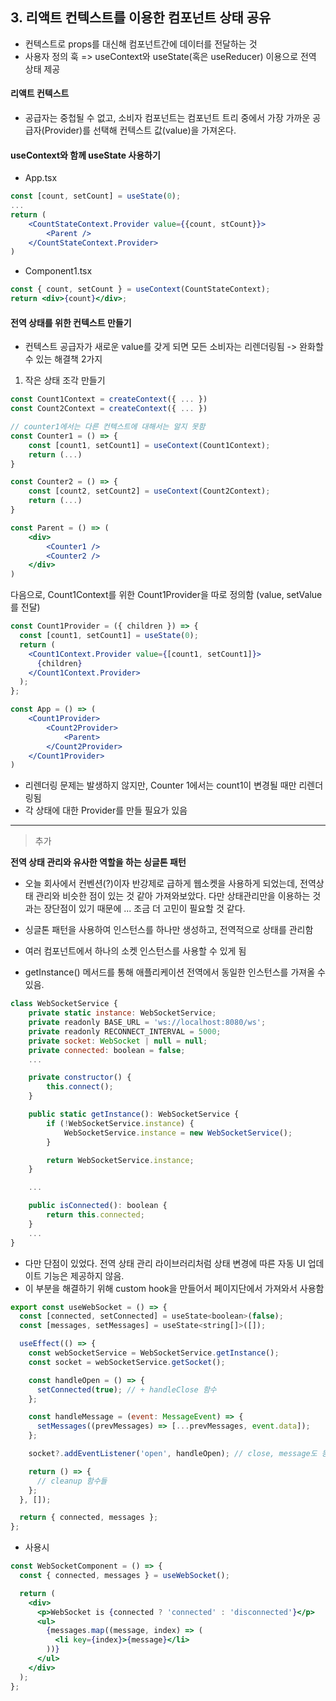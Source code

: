 ## 3. 리액트 컨텍스트를 이용한 컴포넌트 상태 공유

- 컨텍스트로 props를 대신해 컴포넌트간에 데이터를 전달하는 것
- 사용자 정의 훅 => useContext와 useState(혹은 useReducer) 이용으로 전역 상태 제공

#### 리액트 컨텍스트

- 공급자는 중첩될 수 없고, 소비자 컴포넌트는 컴포넌트 트리 중에서 가장 가까운 공급자(Provider)를 선택해 컨텍스트 값(value)을 가져온다.

#### useContext와 함께 useState 사용하기

- App.tsx

```jsx
const [count, setCount] = useState(0);
...
return (
    <CountStateContext.Provider value={{count, stCount}}>
        <Parent />
    </CountStateContext.Provider>
)
```

- Component1.tsx

```jsx
const { count, setCount } = useContext(CountStateContext);
return <div>{count}</div>;
```

#### 전역 상태를 위한 컨텍스트 만들기

- 컨텍스트 공급자가 새로운 value를 갖게 되면 모든 소비자는 리렌더링됨
  -> 완화할 수 있는 해결책 2가지

1. 작은 상태 조각 만들기

```jsx
const Count1Context = createContext({ ... })
const Count2Context = createContext({ ... })

// counter1에서는 다른 컨텍스트에 대해서는 알지 못함
const Counter1 = () => {
    const [count1, setCount1] = useContext(Count1Context);
    return (...)
}

const Counter2 = () => {
    const [count2, setCount2] = useContext(Count2Context);
    return (...)
}

const Parent = () => (
    <div>
        <Counter1 />
        <Counter2 />
    </div>
)
```

다음으로, Count1Context를 위한 Count1Provider을 따로 정의함 (value, setValue를 전달)

```jsx
const Count1Provider = ({ children }) => {
  const [count1, setCount1] = useState(0);
  return (
    <Count1Context.Provider value={[count1, setCount1]}>
      {children}
    </Count1Context.Provider>
  );
};
```

```jsx
const App = () => (
    <Count1Provider>
        <Count2Provider>
            <Parent>
        </Count2Provider>
    </Count1Provider>
)
```

- 리렌더링 문제는 발생하지 않지만, Counter 1에서는 count1이 변경될 때만 리렌더링됨
- 각 상태에 대한 Provider를 만들 필요가 있음

---

> 추가

**전역 상태 관리와 유사한 역할을 하는 싱글톤 패턴**

- 오늘 회사에서 컨벤션(?)이자 반강제로 급하게 웹소켓을 사용하게 되었는데, 전역상태 관리와 비슷한 점이 있는 것 같아 가져와보았다. 다만 상태관리만을 이용하는 것과는 장단점이 있기 때문에 ... 조금 더 고민이 필요할 것 같다.

- 싱글톤 패턴을 사용하여 인스턴스를 하나만 생성하고, 전역적으로 상태를 관리함
- 여러 컴포넌트에서 하나의 소켓 인스턴스를 사용할 수 있게 됨
- getInstance() 메서드를 통해 애플리케이션 전역에서 동일한 인스턴스를 가져올 수 있음.

```jsx
class WebSocketService {
    private static instance: WebSocketService;
    private readonly BASE_URL = 'ws://localhost:8080/ws';
    private readonly RECONNECT_INTERVAL = 5000;
    private socket: WebSocket | null = null;
    private connected: boolean = false;
    ...

    private constructor() {
        this.connect();
    }

    public static getInstance(): WebSocketService {
        if (!WebSocketService.instance) {
            WebSocketService.instance = new WebSocketService();
        }

        return WebSocketService.instance;
    }

    ...

    public isConnected(): boolean {
        return this.connected;
    }
    ...
}
```

- 다만 단점이 있었다. 전역 상태 관리 라이브러리처럼 상태 변경에 따른 자동 UI 업데이트 기능은 제공하지 않음.
- 이 부분을 해결하기 위해 custom hook을 만들어서 페이지단에서 가져와서 사용함

```jsx
export const useWebSocket = () => {
  const [connected, setConnected] = useState<boolean>(false);
  const [messages, setMessages] = useState<string[]>([]);

  useEffect(() => {
    const webSocketService = WebSocketService.getInstance();
    const socket = webSocketService.getSocket();

    const handleOpen = () => {
      setConnected(true); // + handleClose 함수
    };

    const handleMessage = (event: MessageEvent) => {
      setMessages((prevMessages) => [...prevMessages, event.data]);
    };

    socket?.addEventListener('open', handleOpen); // close, message도 동일함

    return () => {
      // cleanup 함수들
    };
  }, []);

  return { connected, messages };
};
```

- 사용시

```jsx
const WebSocketComponent = () => {
  const { connected, messages } = useWebSocket();

  return (
    <div>
      <p>WebSocket is {connected ? 'connected' : 'disconnected'}</p>
      <ul>
        {messages.map((message, index) => (
          <li key={index}>{message}</li>
        ))}
      </ul>
    </div>
  );
};
```
